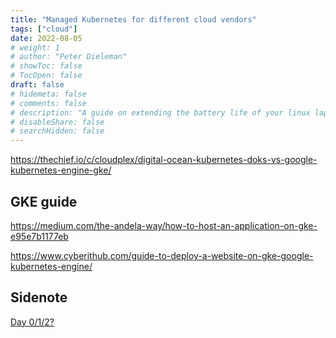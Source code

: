 ```yaml
---
title: "Managed Kubernetes for different cloud vendors"
tags: ["cloud"]
date: 2022-08-05
# weight: 1
# author: "Peter Dieleman"
# showToc: false
# TocOpen: false
draft: false
# hidemeta: false
# comments: false
# description: "A guide on extending the battery life of your linux laptop"
# disableShare: false
# searchHidden: false
---
```


https://thechief.io/c/cloudplex/digital-ocean-kubernetes-doks-vs-google-kubernetes-engine-gke/


## GKE guide

https://medium.com/the-andela-way/how-to-host-an-application-on-gke-e95e7b1177eb

https://www.cyberithub.com/guide-to-deploy-a-website-on-gke-google-kubernetes-engine/

## Sidenote

[Day 0/1/2?](https://codilime.com/blog/day-0-day-1-day-2-the-software-lifecycle-in-the-cloud-age/)